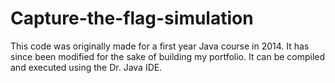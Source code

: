 # Capture-the-flag-simulation
This code was originally made for a first year Java course in 2014.
It has since been modified for the sake of building my portfolio.
It can be compiled and executed using the Dr. Java IDE.
